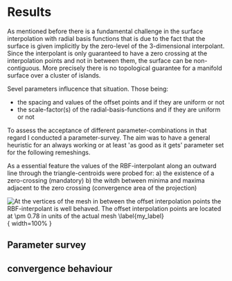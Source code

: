 
# Results

As mentioned before there is a fundamental challenge in the surface interpolation with radial basis functions that is due to the fact that the surface is given implicitly by the zero-level of the 3-dimensional interpolant. Since the interpolant is only guaranteed to have a zero crossing at the interpolation points and not in between them, the surface can be non-contiguous. More precisely there is no topological guarantee for a manifold surface over a cluster of islands.

Sevel parameters influcence that situation. Those being:

* the spacing and values of the offset points and if they are uniform or not
* the scale-factor(s) of the radial-basis-functions and if they are uniform or not

To assess the acceptance of different parameter-combinations in that regard I conducted a parameter-survey. The aim was to have a general heuristic for an always working or at least 'as good as it gets' parameter set for the following remeshings.

As a essential feature the values of the RBF-interpolant along an outward line through the triangle-centroids were probed for:
a) the existence of a zero-crossing (mandatory)
b) the witdh between minima and maxima adjacent to the zero crossing (convergence area of the projection)


![At the vertices of the mesh in between the offset interpolation points the RBF-interpolant is well behaved.
The offset interpolation points are located at $\pm$ 0.78 in units of the actual mesh  \label{my_label}](source/figures/vertex_normal_plot.png){ width=100% }

## Parameter survey

## convergence behaviour 
